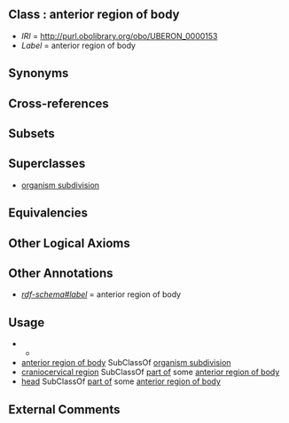
## Class : anterior region of body

 * *IRI* = http://purl.obolibrary.org/obo/UBERON_0000153
 * *Label* = anterior region of body

## Synonyms


## Cross-references


## Subsets


## Superclasses

 * [organism subdivision](../../UBERON/75/UBERON_0000475.md)

## Equivalencies


## Other Logical Axioms


## Other Annotations

 * *[rdf-schema#label](../../el/rdf-schema#label.md)* = anterior region of body

## Usage

 * -
 * [anterior region of body](../../UBERON/53/UBERON_0000153.md) SubClassOf [organism subdivision](../../UBERON/75/UBERON_0000475.md)
 * [craniocervical region](../../UBERON/11/UBERON_0007811.md) SubClassOf [part of](../../BFO/50/BFO_0000050.md) some [anterior region of body](../../UBERON/53/UBERON_0000153.md)
 * [head](../../UBERON/33/UBERON_0000033.md) SubClassOf [part of](../../BFO/50/BFO_0000050.md) some [anterior region of body](../../UBERON/53/UBERON_0000153.md)

## External Comments

